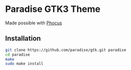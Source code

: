 # Paradise GTK3 Theme
Made possible with [Phocus](https://github.com/phocus/gtk)

## Installation

```bash
git clone https://github.com/paradise/gtk.git paradise
cd paradise 
make
sudo make install
```
